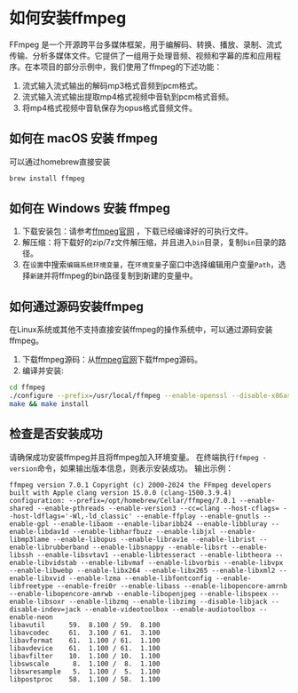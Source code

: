 # 如何安装ffmpeg

FFmpeg 是一个开源跨平台多媒体框架，用于编解码、转换、播放、录制、流式传输、分析多媒体文件。它提供了一组用于处理音频、视频和字幕的库和应用程序。在本项目的部分示例中，我们使用了ffmpeg的下述功能：
1. 流式输入流式输出的解码mp3格式音频到pcm格式。
2. 流式输入流式输出提取mp4格式视频中音轨到pcm格式音频。
3. 将mp4格式视频中音轨保存为opus格式音频文件。

## 如何在 macOS 安装 ffmpeg

可以通过homebrew直接安装

```bash
brew install ffmpeg
```

## 如何在 Windows 安装 ffmpeg

1. 下载安装包：请参考[ffmpeg官网](https://www.ffmpeg.org/download.html#build-windows) ，下载已经编译好的可执行文件。
2. 解压缩：将下载好的zip/7z文件解压缩，并且进入`bin`目录，复制`bin`目录的路径。
3. 在`设置`中搜索`编辑系统环境变量`，在`环境变量`子窗口中选择编辑用户变量`Path`，选择`新建`并将ffmpeg的bin路径复制到新建的变量中。

## 如何通过源码安装ffmpeg

在Linux系统或其他不支持直接安装ffmpeg的操作系统中，可以通过源码安装ffmpeg。
1. 下载ffmpeg源码：从[ffmpeg官网](https://www.ffmpeg.org/download.html#build-linux)下载ffmpeg源码。
2. 编译并安装:
```bash
cd ffmpeg
./configure --prefix=/usr/local/ffmpeg --enable-openssl --disable-x86asm
make && make install
```

## 检查是否安装成功

请确保成功安装ffmpeg并且将ffmpeg加入环境变量。
在终端执行`ffmpeg -version`命令，如果输出版本信息，则表示安装成功。
输出示例：
```
ffmpeg version 7.0.1 Copyright (c) 2000-2024 the FFmpeg developers
built with Apple clang version 15.0.0 (clang-1500.3.9.4)
configuration: --prefix=/opt/homebrew/Cellar/ffmpeg/7.0.1 --enable-shared --enable-pthreads --enable-version3 --cc=clang --host-cflags= --host-ldflags='-Wl,-ld_classic' --enable-ffplay --enable-gnutls --enable-gpl --enable-libaom --enable-libaribb24 --enable-libbluray --enable-libdav1d --enable-libharfbuzz --enable-libjxl --enable-libmp3lame --enable-libopus --enable-librav1e --enable-librist --enable-librubberband --enable-libsnappy --enable-libsrt --enable-libssh --enable-libsvtav1 --enable-libtesseract --enable-libtheora --enable-libvidstab --enable-libvmaf --enable-libvorbis --enable-libvpx --enable-libwebp --enable-libx264 --enable-libx265 --enable-libxml2 --enable-libxvid --enable-lzma --enable-libfontconfig --enable-libfreetype --enable-frei0r --enable-libass --enable-libopencore-amrnb --enable-libopencore-amrwb --enable-libopenjpeg --enable-libspeex --enable-libsoxr --enable-libzmq --enable-libzimg --disable-libjack --disable-indev=jack --enable-videotoolbox --enable-audiotoolbox --enable-neon
libavutil      59.  8.100 / 59.  8.100
libavcodec     61.  3.100 / 61.  3.100
libavformat    61.  1.100 / 61.  1.100
libavdevice    61.  1.100 / 61.  1.100
libavfilter    10.  1.100 / 10.  1.100
libswscale      8.  1.100 /  8.  1.100
libswresample   5.  1.100 /  5.  1.100
libpostproc    58.  1.100 / 58.  1.100
```